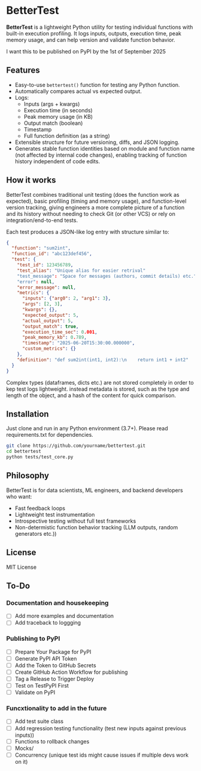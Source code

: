 # BetterTest

**BetterTest** is a lightweight Python utility for testing individual functions with built-in execution profiling. It logs inputs, outputs, execution time, peak memory usage, and can help version and validate function behavior.

I want this to be published on PyPI by the 1st of September 2025
## Features

- Easy-to-use `bettertest()` function for testing any Python function.
- Automatically compares actual vs expected output.
- Logs:
  - Inputs (args + kwargs)
  - Execution time (in seconds)
  - Peak memory usage (in KB)
  - Output match (boolean)
  - Timestamp
  - Full function definition (as a string)
- Extensible structure for future versioning, diffs, and JSON logging.
- Generates stable function identities based on module and function name (not affected by internal code changes), enabling tracking of function history independent of code edits.

## How it works

BetterTest combines traditional unit testing (does the function work as expected), basic profiling (timing and memory usage), and function-level version tracking, giving engineers a more complete picture of a function and its history without needing to check Git (or other VCS) or rely on integration/end-to-end tests.

Each test produces a JSON-like log entry with structure similar to:

```json
{
  "function": "sum2int",
  "function_id": "abc123def456",
  "test": {
    "test_id": 123456789,
    "test_alias": "Unique alias for easier retrival"
    "test_message": "Space for messages (authors, commit details) etc."
    "error": null,
    "error_message": null,
    "metrics": {
      "inputs": {"arg0": 2, "arg1": 3},
      "args": [2, 3],
      "kwargs": {},
      "expected_output": 5,
      "actual_output": 5,
      "output_match": true,
      "execution_time_sec": 0.001,
      "peak_memory_kb": 0.789,
      "timestamp": "2025-06-20T15:30:00.000000",
      "custom_metrics": {}
    },
    "definition": "def sum2int(int1, int2):\n    return int1 + int2"
  }
}
```
Complex types (dataframes, dicts etc.) are not stored completely in order to kep test logs lightweight. instead metadata is stored, such as the type and length of the object, and a hash of the content for quick comparison.

## Installation

Just clone and run in any Python environment (3.7+). Please read requirements.txt for dependencies.

```bash
git clone https://github.com/yourname/bettertest.git
cd bettertest
python tests/test_core.py
```

## Philosophy

BetterTest is for data scientists, ML engineers, and backend developers who want:

- Fast feedback loops
- Lightweight test instrumentation
- Introspective testing without full test frameworks
- Non-determistic function behavior tracking (LLM outputs, random generators etc.)) 


## License

MIT License

## To-Do

### Documentation and housekeeping
- [ ] Add more examples and documentation
- [ ] Add traceback to loggging

### Publishing to PyPI
- [ ] Prepare Your Package for PyPI
- [ ] Generate PyPI API Token
- [ ] Add the Token to GitHub Secrets
- [ ] Create GitHub Action Workflow for publishing
- [ ] Tag a Release to Trigger Deploy
- [ ] Test on TestPyPI First
- [ ] Validate on PyPI

### Funcxtionality to add in the future
- [ ] Add test suite class 
- [ ] Add regression testing functionality (test new inputs against previous inputs))
- [ ] Functions to rollback changes 
- [ ] Mocks/
- [ ] Concurrency (unique test ids might cause issues if multiple devs work on it)
